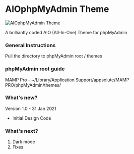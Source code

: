 # AIOphpMyAdmin Theme

![AIOphpMyAdmin Theme](https://raw.githubusercontent.com/AIOFrame/phpMyAdmin/blob/master/screen-2x.jpg)

A brilliantly coded AIO (All-In-One) Theme for phpMyAdmin

### General Instructions

Pull the directory to phpMyAdmin root / themes

### phpMyAdmin root guide

MAMP Pro - ~/Library/Application Support/appsolute/MAMP PRO/phpMyAdmin/themes/

### What's new? 

Version 1.0 - 31 Jan 2021
- Initial Design Code

### What's next?

1. Dark mode
2. Fixes
